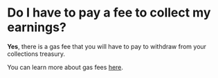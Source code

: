 # Do I have to pay a fee to collect my earnings?

**Yes**, there is a gas fee that you will have to pay to withdraw from your collections treasury.

You can learn more about gas fees [here](<../../Getting Started/Gas Fees.md>).
